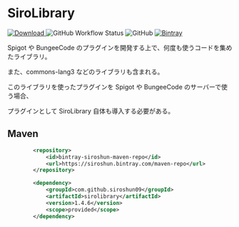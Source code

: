 # SiroLibrary

[ ![Download](https://api.bintray.com/packages/siroshun/maven-repo/SiroLibrary/images/download.svg) ](https://bintray.com/siroshun/maven-repo/SiroLibrary/_latestVersion)
![GitHub Workflow Status](https://img.shields.io/github/workflow/status/SiroPlugins/SiroLibrary/Java%20CI)
![GitHub](https://img.shields.io/github/license/SiroPlugins/SiroLibrary)
[![Bintray](https://img.shields.io/bintray/v/siroshun/maven-repo/SiroLibrary?color=orange&label=Javadoc)](https://siroplugins.github.io/SiroLibrary/)

Spigot や BungeeCode のプラグインを開発する上で、何度も使うコードを集めたライブラリ。

また、commons-lang3 などのライブラリも含まれる。

このライブラリを使ったプラグインを Spigot や BungeeCode のサーバーで使う場合、

プラグインとして SiroLibrary 自体も導入する必要がある。

## Maven

```xml
        <repository>
            <id>bintray-siroshun-maven-repo</id>
            <url>https://siroshun.bintray.com/maven-repo</url>
        </repository>
```
```xml
        <dependency>
            <groupId>com.github.siroshun09</groupId>
            <artifactId>sirolibrary</artifactId>
            <version>1.4.6</version>
            <scope>provided</scope>
        </dependency>
```